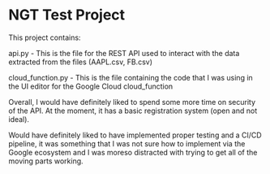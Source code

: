 
# NGT Test Project

This project contains:

api.py - This is the file for the REST API used to interact with the data extracted from the files (AAPL.csv, FB.csv)

cloud_function.py - This is the file containing the code that I was using in the UI editor for the Google Cloud cloud_function

Overall, I would have definitely liked to spend some more time on security of the API. At the moment, it has a basic registration system (open and not ideal).

Would have definitely liked to have implemented proper testing and a CI/CD pipeline, it was something that I was not sure how to implement via the Google ecosystem and I was moreso distracted with trying to get all of the moving parts working.


